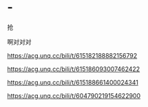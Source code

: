 # -
抢

啊对对对

https://acg.unq.cc/bili/t/615182188882156792

https://acg.unq.cc/bili/t/615186093007462422

https://acg.unq.cc/bili/t/615188661400024341

https://acg.unq.cc/bili/t/604790219154622900

